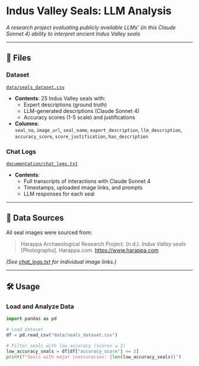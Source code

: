 # Indus Valley Seals: LLM Analysis  
*A research project evaluating publicly available LLMs' (in this Claude Sonnet 4) ability to interpret ancient Indus Valley seals*  

---

## 📁 Files  
### Dataset  
[`data/seals_dataset.csv`](data/seals_dataset.csv)  
- **Contents**: 25 Indus Valley seals with:  
  - Expert descriptions (ground truth)  
  - LLM-generated descriptions (Claude Sonnet 4)  
  - Accuracy scores (1-5 scale) and justifications  
- **Columns**:  
  `seal_no`, `image_url`, `seal_name`, `expert_description`, `llm_description`, `accuracy_score`, `score_justification`, `has_description`  

### Chat Logs  
[`documentation/chat_logs.txt`](documentation/chat_logs.txt)  
- **Contents**:  
  - Full transcripts of interactions with Claude Sonnet 4  
  - Timestamps, uploaded image links, and prompts  
  - LLM responses for each seal  

---

## 🔗 Data Sources  
All seal images were sourced from:  
> Harappa Archaeological Research Project. (n.d.). *Indus Valley seals* [Photographs]. Harappa.com. https://www.harappa.com  

*(See [chat_logs.txt](documentation/chat_logs.txt) for individual image links.)*  

---

## 🛠️ Usage  
### Load and Analyze Data  
```python
import pandas as pd

# Load dataset
df = pd.read_csv("data/seals_dataset.csv")

# Filter seals with low accuracy (scores ≤ 2)
low_accuracy_seals = df[df["accuracy_score"] <= 2]
print(f"Seals with major inaccuracies: {len(low_accuracy_seals)}")
